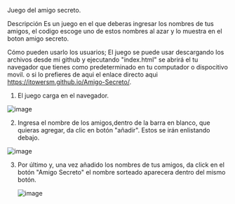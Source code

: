 Juego del amigo secreto.

Descripción
Es un juego en el que deberas ingresar los nombres de tus amigos, el codigo escoge uno de estos nombres al azar y lo muestra en el boton amigo secreto.

Cómo pueden usarlo los usuarios;
El juego se puede usar descargando los archivos desde mi github y ejecutando "index.html" se abrirá el tu navegador que tienes como predeterminado en tu computador o dispocitivo movil.
o si lo prefieres de aqui el enlace directo aqui https://itowersm.github.io/Amigo-Secreto/.
1. El juego carga en el navegador.
   
  ![image](https://github.com/user-attachments/assets/c23ab028-71d0-48f3-9c2c-48905968624b)
  
2. Ingresa el nombre de los amigos,dentro de la barra en blanco, que quieras agregar, da clic en botón "añadir". Estos se irán enlistando debajo.
   
  ![image](https://github.com/user-attachments/assets/ffcf59c1-d75d-4466-9d6d-e52968bd4572)

3. Por último y, una vez añadido los nombres de tus amigos, da click en el botón "Amigo Secreto" el nombre sorteado aparecera dentro del mismo botón.
   
   ![image](https://github.com/user-attachments/assets/5993b84d-158b-4943-9833-05d12b315e42)
